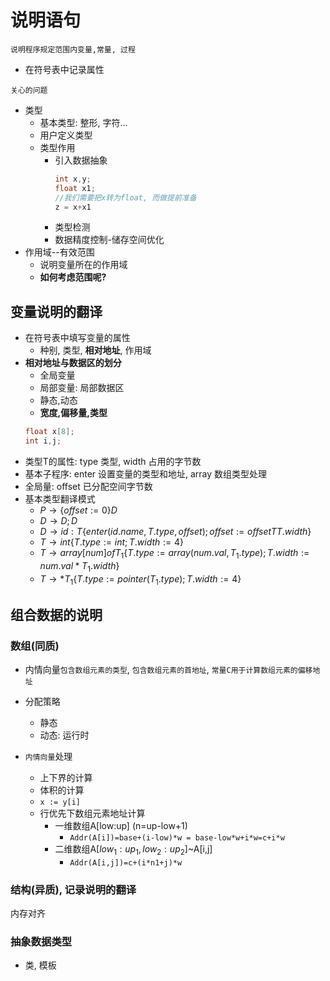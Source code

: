 # 说明语句

``说明程序规定范围内变量,常量, 过程``
- 在符号表中记录属性

``关心的问题``
- 类型
  - 基本类型: 整形, 字符...
  - 用户定义类型
  - 类型作用
    - 引入数据抽象
      ```c
      int x,y; 
      float x1;
      //我们需要把x转为float, 而做提前准备
      z = x+x1
      ```
    - 类型检测
    - 数据精度控制-储存空间优化
- 作用域--有效范围
  - 说明变量所在的作用域
  - **如何考虑范围呢?**


##  变量说明的翻译

  - 在符号表中填写变量的属性
    - 种别, 类型, **相对地址**, 作用域
  - **相对地址与数据区的划分**
    - 全局变量
    - 局部变量: 局部数据区
    - 静态,动态
    - **宽度,偏移量,类型**
    ```c  
    float x[8];
    int i,j;
    ```
   - 类型T的属性: type 类型, width 占用的字节数
   - 基本子程序: enter 设置变量的类型和地址, array 数组类型处理
   - 全局量: offset 已分配空间字节数 
   - 基本类型翻译模式
     - $P \rightarrow \lbrace offset:=0 \rbrace D$
     - $D \rightarrow D;D$
     - $D \rightarrow id:T \lbrace enter(id.name, T.type, offset); offset:=offsetTT.width \rbrace$
     - $T \rightarrow int \lbrace T.type:=int; T.width:=4 \rbrace$
     - $T \rightarrow array[num] of T_1 \lbrace T.type:=array(num.val, T_1.type); T.width:= num.val*T_1.width \rbrace$
     - $T \rightarrow *T_1 \lbrace T.type:=pointer(T_1.type);T.width:=4 \rbrace$

## 组合数据的说明

### 数组(同质)

- 内情向量``包含数组元素的类型``, ``包含数组元素的首地址``, ``常量C用于计算数组元素的偏移地址``

- 分配策略
  - 静态
  - 动态: 运行时
- ``内情向量``处理
  - 上下界的计算
  - 体积的计算
  - ``x := y[i]``
  - 行优先下数组元素地址计算
    - 一维数组A[low:up] (n=up-low+1)
      - ``Addr(A[i])=base+(i-low)*w = base-low*w+i*w=c+i*w``
    - 二维数组A[$low_1:up_1, low_2:up_2$]~A[i,j]
      - ``Addr(A[i,j])=c+(i*n1+j)*w``

### 结构(异质), 记录说明的翻译

内存对齐

### 抽象数据类型

- 类, 模板
